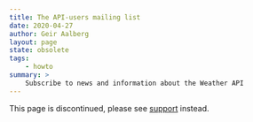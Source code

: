```yaml
---
title: The API-users mailing list
date: 2020-04-27
author: Geir Aalberg
layout: page
state: obsolete
tags:
    - howto
summary: >
    Subscribe to news and information about the Weather API
---
```


This page is discontinued, please see [support](./support) instead.
